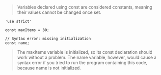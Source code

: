 > Variables declared using const are considered constants, meaning their values cannot be changed once set.
```
'use strict'

const maxItems = 30;

// Syntax error: missing initialization
const name;
```
> The maxItems variable is initialized, so its const declaration should work without a problem. The name variable, however, would cause a syntax error if you tried to run the program containing this code, because name is not initialized.
